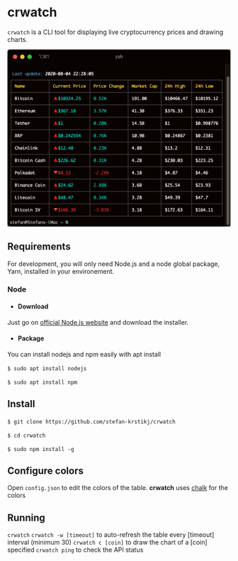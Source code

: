 
# crwatch

`crwatch` is a CLI tool for displaying live cryptocurrency prices and drawing charts.

![crwatch](screenshots/cwatch.png)


## Requirements

For development, you will only need Node.js and a node global package, Yarn, installed in your environement.

### Node

- #### Download

Just go on [official Node.js website](https://nodejs.org/) and download the installer.


- #### Package

You can install nodejs and npm easily with apt install

`$ sudo apt install nodejs`

`$ sudo apt install npm`


## Install

`$ git clone https://github.com/stefan-krstikj/crwatch`

`$ cd crwatch`

`$ sudo npm install -g`

## Configure colors

Open `config.json` to edit the colors of the table. <b>crwatch</b> uses [chalk](https://www.npmjs.com/package/chalk) for the colors


## Running

`crwatch`
`crwatch -w [timeout]` to auto-refresh the table every [timeout] interval (minimum 30)
`crwatch c [coin]` to draw the chart of a [coin] specified
`crwatch ping` to check the API status
